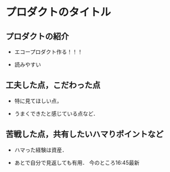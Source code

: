 <!-- 例 -->

# プロダクトのタイトル

## プロダクトの紹介 

- エコープロダクト作る！！！

- 読みやすい

## 工夫した点，こだわった点

- 特に見てほしい点，

- うまくできたと感じている点など．

## 苦戦した点，共有したいハマりポイントなど

- ハマった経験は資産．

- あとで自分で見返しても有用．
今のところ16:45最新